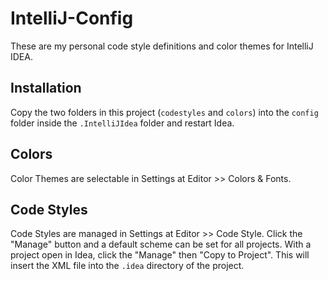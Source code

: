 # IntelliJ-Config
These are my personal code style definitions and color themes for IntelliJ IDEA.

## Installation
Copy the two folders in this project (`codestyles` and `colors`) into the `config` folder inside the `.IntelliJIdea` folder and restart Idea.

## Colors
Color Themes are selectable in Settings at Editor >> Colors & Fonts.

## Code Styles
Code Styles are managed in Settings at Editor >> Code Style.  Click the "Manage" button and a default scheme can be set for all projects.  With a project open in Idea, click the "Manage" then "Copy to Project".  This will insert the XML file into the `.idea` directory of the project.